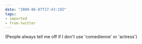 ```yaml
---
date: "2009-06-07T17:43:19Z"
tags:
- imported
- from-twitter
---
```

\(People always tell me off if I don't use 'comedienne' or 'actress')

